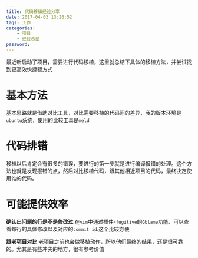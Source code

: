 ```yaml
---
title: 代码移植经验分享
date: 2017-04-03 13:26:52
tags: 工作
categories:
    - 项目
    - 经验总结
password: 
---
```


最近新启动了项目，需要进行代码移植，这里就总结下具体的移植方法，并尝试找到更高效快捷额方式

# 基本方法

基本思路就是借助对比工具，对比需要移植的代码间的差异，我的版本环境是`ubuntu`系统，使用的比较工具是`meld`

# 代码排错

移植以后肯定会有很多的错误，要进行的第一步就是进行编译报错的处理。这个方法也就是发现报错的点，然后对比移植代码，跟其他相近项目的代码，最终决定使用谁的代码。

# 可能提供效率

**确认出问题的行是不是修改过**
在`vim`中通过插件-`fugitive`的`Gblame`功能，可以查看每行的具体修改以及对应的`commit id`.这个比较方便

**跟老项目对比**
老项目之前也会做移植动作，所以他们最终的结果，还是很可靠的。尤其是有些冲突的地方，很有参考价值
